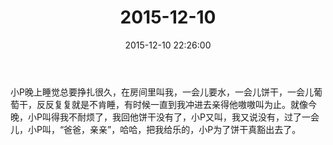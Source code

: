 ﻿---
title: "2015-12-10"
date: 2015-12-10 22:26:00
tags: 文字
categories: 爸爸
---
小P晚上睡觉总要挣扎很久，在房间里叫我，一会儿要水，一会儿饼干，一会儿葡萄干，反反复复就是不肯睡，有时候一直到我冲进去亲得他嗷嗷叫为止。就像今晚，小P叫得我不耐烦了，我回他饼干没有了，小P又叫，我又说没有，过了一会儿，小P叫，“爸爸，亲亲”，哈哈，把我给乐的，小P为了饼干真豁出去了。